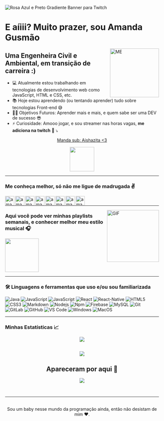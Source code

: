 ![Rosa Azul e Preto Gradiente Banner para Twitch](https://user-images.githubusercontent.com/40282757/165837685-a0d3dafe-1435-488a-b226-3818f389d0f7.gif)


# E aíiii? Muito prazer, sou Amanda Gusmão

<img align="right" alt="ME" height="160px" src="https://user-images.githubusercontent.com/40282757/165825925-4602a694-ea0e-458a-bf29-27dfb27084c8.png" />

## Uma Engenheira Civil e Ambiental, em transição de carreira :)


- 💻 Atualmente estou trabalhando em tecnologias de desenvolvimento web como JavaScript, HTML e CSS, etc.
- 📚 Hoje estou aprendendo (ou tentando aprender) tudo sobre tecnologias Front-end 😅
- 💪🏼 Objetivos Futuros: Aprender mais e mais, e quem sabe ser uma DEV de sucesso :sunglasses:
- ⚡ Curiosidade: Amooo jogar, e sou streamer nas horas vagas, <b>me adiciona na twitch</b> :purple_heart: :arrow_heading_down:
<p align="center"> <a href="https://www.twitch.tv/aishazita/" target="_blank">Manda sub: Aishazita <3</a> </p>
<p align="center"><img height="80px"src="https://blog.twitch.tv/assets/uploads/pef-montage.gif"/></p>

---

### Me conheça melhor, só não me ligue de madrugada ✌️


[<img align="left" alt="amanda.site" height="30px" src="https://user-images.githubusercontent.com/40282757/165824363-33151c55-0c34-4fc7-a23e-9058709e84f6.png" />][website]
[<img align="left" alt="amanda.li | LinkedIn" height="30px" src="https://cdn-icons-png.flaticon.com/512/1383/1383262.png"/>][linkedin]
[<img align="left" alt="amanda.in | Instagram" height="30px" src="https://cdn-icons-png.flaticon.com/512/725/725278.png" />][instagram]
[<img align="left" alt="amanda.tw | Twitter" height="30px" src="https://user-images.githubusercontent.com/40282757/165824946-e253a9f5-61bf-4fc8-8a66-554775a159e7.png" />][Twitter]
[<img align="left" alt="amanda.sp | Spotify" height="30px" src="https://cdn-icons-png.flaticon.com/512/725/725281.png" />][Spotify]
[<img align="left" alt="amanda.tt | Twitch" height="30px" src="https://cdn-icons-png.flaticon.com/512/1322/1322055.png" />][Twitch]
[<img align="left" alt="amanda.ti | Tiktok" height="30px" src="https://cdn-icons-png.flaticon.com/512/3046/3046119.png" />][TikTok]
[<img align="left" alt="amanda.tb | Facebook" height="30px" src="https://cdn-icons-png.flaticon.com/512/220/220585.png" />][Facebook]

<br />

---

<img align="right" alt="GIF" height="170px" src="https://media.giphy.com/media/J5B1Y8QZnzXXbLQIBu/giphy.gif" />

### Aqui você pode ver minhas playlists semanais, e conhecer melhor meu estilo musical 🎧

[<img align="center" height="110px" src="https://user-images.githubusercontent.com/40282757/163073847-bc11da2e-48ea-4755-829d-40e716b1afaf.png" target="_blank"/>][Playlist]

---

### 🛠 Linguagens e ferramentas que uso e/ou sou familiarizada 

![Java](http://img.shields.io/badge/-Java-5B4638?style=flat-square&logo=java&logoColor=ffffff&style=flat-square)
![JavaScript](https://img.shields.io/badge/JavaScript-yellow?style=flat-square&logo=javascript&logoColor=white&style=flat-square)
![JavaScript](https://img.shields.io/badge/TypeScript-blue?style=flat-square&logo=typescript&logoColor=white&style=flat-square)
![React](https://img.shields.io/badge/-React-61DAFB?style=flat-square&logo=react&logoColor=ffffff&style=flat-square)
![React-Native](https://img.shields.io/badge/-React%E2%80%93Native-61DAFB?style=flat-square&logo=react&logoColor=ffffff&style=flat-square)
![HTML5](https://img.shields.io/badge/HTML5-chocolate?style=flat-square&logo=html5&logoColor=white&style=flat-square)
![CSS3](https://img.shields.io/badge/-CSS3-%231572B6?style=flat-square&logo=css3&style=flat-square)
![Markdown](https://img.shields.io/badge/-Markdown-000000?style=flat-square&logo=markdown&style=flat-square)
![Nodejs](https://img.shields.io/badge/-Node.js-339933?style=flat-square&logo=node.js&logoColor=ffffff&style=flat-square)
![Npm](https://img.shields.io/badge/-npm-CB3837?style=flat-square&logo=npm&style=flat-square)
![Firebase](https://img.shields.io/badge/-Firebase-FFCA28?style=flat-square&logo=firebase&logoColor=ffffff&style=flat-square)
![MySQL](https://img.shields.io/badge/-MySQL-4479A1?style=flat-square&logo=mysql&logoColor=ffffff&style=flat-square)
![Git](https://img.shields.io/badge/-Git-%23F05032?style=flat-square&logo=git&logoColor=%23ffffff&style=flat-square)
![GitLab](https://img.shields.io/badge/-GitLab-FCA121?style=flat-square&logo=gitlab&style=flat-square)
![GitHub](https://img.shields.io/badge/-GitHub-181717?style=flat-square&logo=github&style=flat-square)
![VS Code](http://img.shields.io/badge/-VS%20Code-007ACC?style=flat-square&logo=visual-studio-code&logoColor=ffffff&style=flat-square)
![Windows](http://img.shields.io/badge/-Windows-0078D6?style=flat-square&logo=windows&logoColor=ffffff&style=flat-square)
![MacOS](http://img.shields.io/badge/-macOS-000000?style=flat-square&logo=macOS&logoColor=ffffff&style=flat-square)

---

### Minhas Estatísticas 📈
  
  <div align="center"> 
     <a href="">
      <img align="center" src="https://github-readme-stats.vercel.app/api?username=amandagusmao&theme=synthwave" />
    </a>
</div
  
&nbsp;
  
  <div align="center"> 
    <a href="">
      <img align="center" src="https://github-readme-stats.vercel.app/api/top-langs/?username=amandagusmao&hide=html&layout=compact&theme=synthwave"/>
    </a>
</div

---
  
<h2 align="center"> Apareceram por aqui 🎉 </h2>
<p align="center">   <img align="center" src="https://profile-counter.glitch.me/amandagusmao/count.svg" /></p>

<br>

---

<p align="center">
<br/>
Sou um baby nesse mundo da programação ainda, então não desistam de mim ❤️.
</p>

[website]: http://amanda.eng.br
[instagram]: https://www.instagram.com/amandaferreiragusmao
[linkedin]: https://www.linkedin.com/in/gusmaoamanda
[Twitter]: https://www.twitter.com/amandafgusmao
[Spotify]: https://open.spotify.com/user/amandahjt
[Twitch]: https://www.twitch.tv/aishazita/
[TikTok]: https://www.tiktok.com/@amandagusmao/
[Facebook]: https://www.facebook.com/amandafgusmao
[Playlist]: https://open.spotify.com/playlist/37i9dQZEVXcIQho0GcexQX

